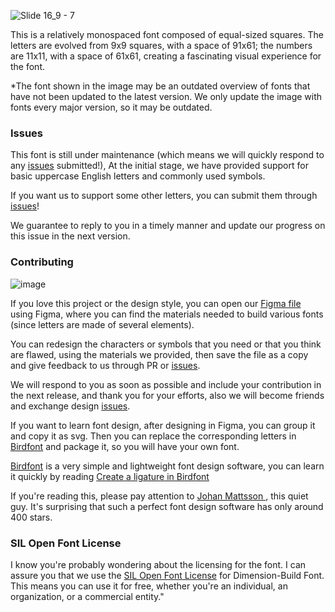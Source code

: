 ![Slide 16_9 - 7](https://github.com/iepn/tsing-font/assets/57232813/a1963f5d-eaae-4daf-ac26-7a2d9a799d08)

This is a relatively monospaced font composed of equal-sized squares. The letters are evolved from 9x9 squares, with a space of 91x61; the numbers are 11x11, with a space of 61x61, creating a fascinating visual experience for the font.

*The font shown in the image may be an outdated overview of fonts that have not been updated to the latest version. We only update the image with fonts every major version, so it may be outdated.


### Issues
This font is still under maintenance (which means we will quickly respond to any [issues](https://github.com/iepn/Tsing/issues) submitted!), At the initial stage, we have provided support for basic uppercase English letters and commonly used symbols. 

If you want us to support some other letters, you can submit them through [issues](https://github.com/iepn/Tsing/issues)!

We guarantee to reply to you in a timely manner and update our progress on this issue in the next version.

### Contributing

![image](https://github.com/iepn/tsing-font/assets/57232813/956ab790-01ec-4372-ad83-da433967e3cc)

If you love this project or the design style, you can open our [Figma file](https://www.figma.com/community/file/1369266571672278927/tsing-font) using Figma, where you can find the materials needed to build various fonts (since letters are made of several elements).

You can redesign the characters or symbols that you need or that you think are flawed, using the materials we provided, then save the file as a copy and give feedback to us through PR or [issues](https://github.com/iepn/Tsing/issues).

We will respond to you as soon as possible and include your contribution in the next release, and thank you for your efforts, also we will become friends and exchange design [issues](https://github.com/iepn/Tsing/issues).

If you want to learn font design, after designing in Figma, you can group it and copy it as svg. Then you can replace the corresponding letters in [Birdfont](https://birdfont.org/) and package it, so you will have your own font.

[Birdfont](https://birdfont.org/) is a very simple and lightweight font design software, you can learn it quickly by reading [Create a ligature in Birdfont](https://youtu.be/S6rsphadADY)

If you're reading this, please pay attention to [Johan Mattsson
](https://github.com/johanmattssonm), this quiet guy. It's surprising that such a perfect font design software has only around 400 stars.

### SIL Open Font License
I know you're probably wondering about the licensing for the font. I can assure you that we use the [SIL Open Font License](https://scripts.sil.org/cms/scripts/page.php?site_id=nrsi&id=OFL) for Dimension-Build Font. This means you can use it for free, whether you're an individual, an organization, or a commercial entity."
